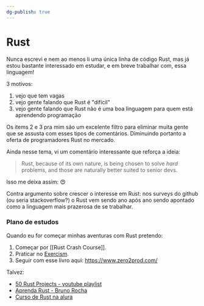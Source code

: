 ```yaml
---
dg-publish: true
---
```

# Rust

Nunca escrevi e nem ao menos li uma única linha de código Rust, mas já estou bastante interessado em estudar, e em breve trabalhar com, essa linguagem!

3 motivos:

1. vejo que tem vagas
2. vejo gente falando que Rust é "difícil"
3. vejo gente falando que Rust não é uma boa linguagem para quem está aprendendo programação

Os items 2 e 3 pra mim são um excelente filtro para eliminar muita gente que se assusta com esses tipos de comentários. Diminuindo portanto a oferta de programadores Rust no mercado.

Ainda nesse tema, vi um comentário interessante que reforça a ideia:

> Rust, because of its own nature, is being chosen to solve _hard_ problems, and those are naturally better suited to senior devs.

Isso me deixa assim: 😍

Contra argumento sobre crescer o interesse em Rust: nos surveys do github (ou seria stackoverflow?) o Rust vem sendo ano após ano sendo apontado como a linguagem mais prazerosa de se trabalhar.

### Plano de estudos

Quando eu for começar minhas aventuras com Rust pretendo:

1. Começar por [[Rust Crash Course]].
2. Praticar no [Exercism](https://exercism.org/tracks/rust).
3. Seguir com esse livro aqui: <https://www.zero2prod.com/>

Talvez:

- [50 Rust Projects - youtube playlist](https://youtube.com/playlist?list=PL5dTjWUk_cPYuhHm9_QImW7_u4lr5d6zO)
- [Aprenda Rust - Bruno Rocha](https://youtube.com/playlist?list=PLjSf4DcGBdiGCNOrCoFgtj0KrUq1MRUME)
- [Curso de Rust na alura](https://www.alura.com.br/curso-online-rust-linguagem-programacao-performatica-segura)

